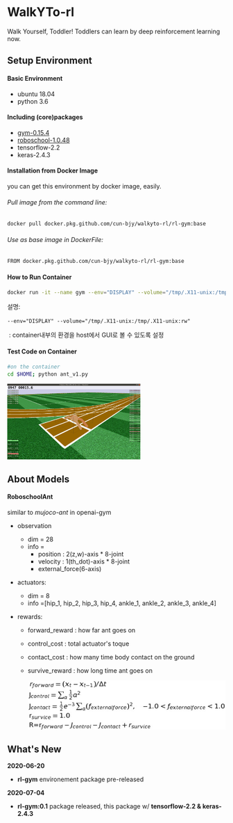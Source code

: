 # WalkYTo-rl
Walk Yourself, Toddler! Toddlers can learn by deep reinforcement learning now.



## Setup Environment

#### Basic Environment

- ubuntu 18.04
- python 3.6

#### Including (core)packages

- [gym-0.15.4](https://github.com/openai/gym)
- [roboschool-1.0.48](https://github.com/openai/roboschool)
- tensorflow-2.2
- keras-2.4.3



#### Installation from Docker Image

you can get this environment by docker image, easily.

###### Pull image from the command line:

```bash
docker pull docker.pkg.github.com/cun-bjy/walkyto-rl/rl-gym:base
```

###### Use as base image in DockerFile:

```bash
FROM docker.pkg.github.com/cun-bjy/walkyto-rl/rl-gym:base
```



#### How to Run Container

```bash
docker run -it --name gym --env="DISPLAY" --volume="/tmp/.X11-unix:/tmp/.X11-unix:rw" gym:base
```

설명:

​	`--env="DISPLAY" --volume="/tmp/.X11-unix:/tmp/.X11-unix:rw"`

​	: container내부의 환경을 host에서 GUI로 볼 수 있도록 설정



#### Test Code on Container

```bash
#on the container
cd $HOME; python ant_v1.py
```



<img src="./img/ant_v1.png" style="zoom:30%;" />





## About Models

#### RoboschoolAnt

similar to  *mujoco-ant* in openai-gym

- observation
  - dim = 28
  - info = 
    - position : 2(z,w)-axis * 8-joint
    - velocity : 1(th_dot)-axis * 8-joint
    - external_force(6-axis)

- actuators:
  - dim = 8
  - info =[hip_1, hip_2, hip_3, hip_4, ankle_1, ankle_2, ankle_3, ankle_4]

- rewards:
  - forward_reward : how far ant goes on
  
  - control_cost : total actuator's toque
  
  - contact_cost : how many time body contact on the ground
  
  - survive_reward : how long time ant goes on
  
    
  
    <p align="center"><img src="./img/render1.png"/></p>



## What's New

**2020-06-20** 

- **rl-gym** environement package pre-released

**2020-07-04**

- **rl-gym:0.1** package released, this package w/ **tensorflow-2.2 & keras-2.4.3**